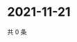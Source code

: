 # 2021-11-21

共 0 条

<!-- BEGIN WEIBO -->
<!-- 最后更新时间 Sun Nov 21 2021 04:08:51 GMT+0800 (China Standard Time) -->

<!-- END WEIBO -->

